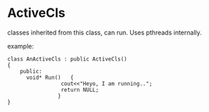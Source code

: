 # ActiveCls
classes inherited from this class, can run. Uses pthreads internally. 


example:
```
class AnActiveCls : public ActiveCls()
{
    public:
      void* Run()   {
                 cout<<"Heyo, I am running..";
                 return NULL;
                }
}
```
